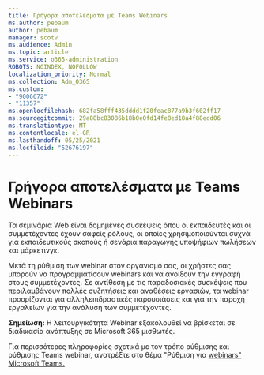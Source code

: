 ```yaml
---
title: Γρήγορα αποτελέσματα με Teams Webinars
ms.author: pebaum
author: pebaum
manager: scotv
ms.audience: Admin
ms.topic: article
ms.service: o365-administration
ROBOTS: NOINDEX, NOFOLLOW
localization_priority: Normal
ms.collection: Adm_O365
ms.custom:
- "9006672"
- "11357"
ms.openlocfilehash: 682fa58fff435dddd1f20feac877a9b3f602ff17
ms.sourcegitcommit: 29a88bc83086b18b0e0fd14fe8ed18a4f88edd06
ms.translationtype: MT
ms.contentlocale: el-GR
ms.lasthandoff: 05/25/2021
ms.locfileid: "52676197"
---
```

# <a name="getting-started-with-teams-webinars"></a>Γρήγορα αποτελέσματα με Teams Webinars

Τα σεμινάρια Web είναι δομημένες συσκέψεις όπου οι εκπαιδευτές και οι συμμετέχοντες έχουν σαφείς ρόλους, οι οποίες χρησιμοποιούνται συχνά για εκπαιδευτικούς σκοπούς ή σενάρια παραγωγής υποψήφιων πωλήσεων και μάρκετινγκ.

Μετά τη ρύθμιση των webinar στον οργανισμό σας, οι χρήστες σας μπορούν να προγραμματίσουν webinars και να ανοίξουν την εγγραφή στους συμμετέχοντες. Σε αντίθεση με τις παραδοσιακές συσκέψεις που περιλαμβάνουν πολλές συζητήσεις και αναθέσεις εργασιών, τα webinar προορίζονται για αλληλεπιδραστικές παρουσιάσεις και για την παροχή εργαλείων για την ανάλυση των συμμετέχοντες.

**Σημείωση:** Η λειτουργικότητα Webinar εξακολουθεί να βρίσκεται σε διαδικασία ανάπτυξης σε Microsoft 365 μισθωτές. 

Για περισσότερες πληροφορίες σχετικά με τον τρόπο ρύθμισης και ρύθμισης Teams webinar, ανατρέξτε στο θέμα "Ρύθμιση για [webinars" Microsoft Teams.](/microsoftteams/set-up-webinars)